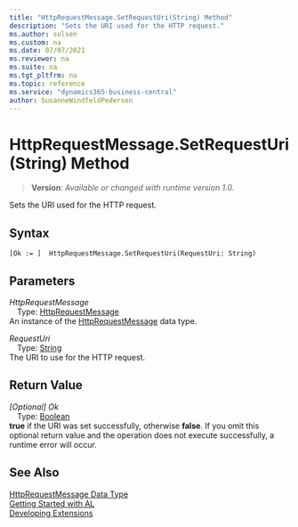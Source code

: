 ```yaml
---
title: "HttpRequestMessage.SetRequestUri(String) Method"
description: "Sets the URI used for the HTTP request."
ms.author: solsen
ms.custom: na
ms.date: 07/07/2021
ms.reviewer: na
ms.suite: na
ms.tgt_pltfrm: na
ms.topic: reference
ms.service: "dynamics365-business-central"
author: SusanneWindfeldPedersen
---
```

[//]: # (START>DO_NOT_EDIT)
[//]: # (IMPORTANT:Do not edit any of the content between here and the END>DO_NOT_EDIT.)
[//]: # (Any modifications should be made in the .xml files in the ModernDev repo.)
# HttpRequestMessage.SetRequestUri(String) Method
> **Version**: _Available or changed with runtime version 1.0._

Sets the URI used for the HTTP request.


## Syntax
```AL
[Ok := ]  HttpRequestMessage.SetRequestUri(RequestUri: String)
```
## Parameters
*HttpRequestMessage*  
&emsp;Type: [HttpRequestMessage](httprequestmessage-data-type.md)  
An instance of the [HttpRequestMessage](httprequestmessage-data-type.md) data type.  

*RequestUri*  
&emsp;Type: [String](../string/string-data-type.md)  
The URI to use for the HTTP request.  


## Return Value
*[Optional] Ok*  
&emsp;Type: [Boolean](../boolean/boolean-data-type.md)  
**true** if the URI was set successfully, otherwise **false**. If you omit this optional return value and the operation does not execute successfully, a runtime error will occur.  


[//]: # (IMPORTANT: END>DO_NOT_EDIT)
## See Also
[HttpRequestMessage Data Type](httprequestmessage-data-type.md)  
[Getting Started with AL](../../devenv-get-started.md)  
[Developing Extensions](../../devenv-dev-overview.md)